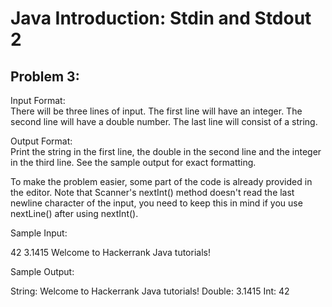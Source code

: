 Java Introduction: Stdin and Stdout 2
=================

Problem 3:
-----------
  
Input Format:  
There will be three lines of input. The first line will have an integer. The second line will have a double number. The last line will consist of a string.  


Output Format:  
Print the string in the first line, the double in the second line and the integer in the third line. See the sample output for exact formatting. 
  
To make the problem easier, some part of the code is already provided in the editor. Note that Scanner's nextInt() method doesn't read the last newline character of the input, you need to keep this in mind if you use nextLine() after using nextInt().


Sample Input:
>
42
3.1415
Welcome to Hackerrank Java tutorials!  

   
Sample Output:
>
String: Welcome to Hackerrank Java tutorials!
Double: 3.1415
Int: 42